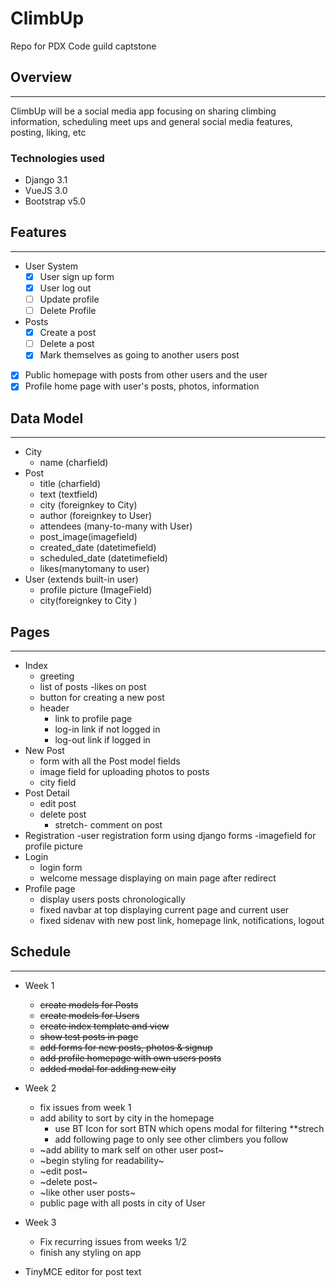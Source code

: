# ClimbUp

Repo for PDX Code guild captstone

## Overview
------

ClimbUp will be a social media app focusing on sharing climbing information, scheduling meet ups and general social media features, posting, liking, etc

### Technologies used

* Django 3.1
* VueJS 3.0
* Bootstrap v5.0

## Features
------

- User System
  - [x] User sign up form
  - [x] User log out
  - [ ] Update profile
  - [ ] Delete Profile
- Posts
  - [x] Create a post
  - [ ] Delete a post
  - [x] Mark themselves as going to another users post
- [x] Public homepage with posts from other users and the user
- [x] Profile home page with user's posts, photos, information

## Data Model
----
* City
  * name (charfield)
* Post
  * title (charfield)
  * text (textfield)
  * city (foreignkey to City)
  * author (foreignkey to User)
  * attendees (many-to-many with User)
  * post_image(imagefield)
  * created_date (datetimefield)
  * scheduled_date (datetimefield)
  * likes(manytomany to user)
* User (extends built-in user)
  * profile picture (ImageField)
  * city(foreignkey to City )

## Pages
-------
- Index
  - greeting
  - list of posts
    -likes on post
  - button for creating a new post
  - header
    - link to profile page
    - log-in link if not logged in
    - log-out link if logged in
- New Post
  - form with all the Post model fields
  - image field for uploading photos to posts 
  - city field
- Post Detail
  - edit post
  - delete post
    - stretch- comment on post
- Registration
  -user registration form using django forms
  -imagefield for profile picture
- Login
  - login form
  - welcome message displaying on main page after redirect
- Profile page
  - display users posts chronologically
  - fixed navbar at top displaying current page and current user
  - fixed sidenav with new post link, homepage link, notifications, logout
## Schedule
----
* Week 1
    * ~~create models for Posts~~
    * ~~create models for Users~~
    * ~~create index template and view~~
    * ~~show test posts in page~~
    * ~~add forms for new posts, photos & signup~~
    * ~~add profile homepage with own users posts~~
    * ~~added modal for adding new city~~
* Week 2
    * fix issues from week 1
    * add ability to sort by city in the homepage
      * use BT Icon for sort BTN which opens modal for filtering
    **strech
      * add following page to only see other climbers you follow
    * ~add ability to mark self on other user post~
    * ~begin styling for readability~
    * ~edit post~
    * ~delete post~
    * ~like other user posts~
    * public page with all posts in city of User 
* Week 3
    * Fix recurring issues from weeks 1/2
    * finish any styling on app


* TinyMCE editor for post text